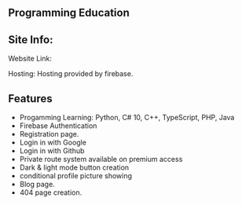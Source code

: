 ## Programming Education

## Site Info:
Website Link:

Hosting: Hosting provided by firebase.

## Features
 - Progamming Learning:  Python, C# 10, C++, TypeScript, PHP, Java
 - Firebase Authentication
 - Registration page.
 - Login in with Google
 - Login in with Github
 - Private route system available on premium access
 - Dark & light mode button creation
 - conditional profile picture showing
 - Blog page.
 - 404 page creation.